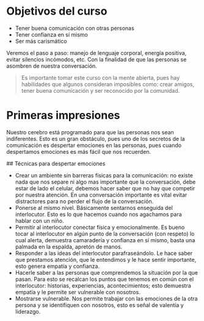 # Objetivos del curso
* Tener buena comunicación con otras personas
* Tener confianza en sí mismo
* Ser más carismático

Veremos el paso a paso: manejo de lenguaje corporal, energía positiva, evitar silencios incómodos, etc. Con la finalidad de que las personas se asombren de nuestra conversación.

> Es importante tomar este curso con la mente abierta, pues hay habilidades que algunos consideran imposibles como: crear amigos, tener buena comunicación y ser reconocido por la comunidad.

# Primeras impresiones
Nuestro cerebro está programado para que las personas nos sean indiferentes. Esto es un gran obstáculo, pues uno de los secretos de la comunicación es despertar emociones en las personas, pues cuando despertamos emociones es más fácil que nos recuerden.

## Técnicas para despertar emociones
* Crear un ambiente sin barreras físicas para la comunicación: no existe nada que nos separe ni algo mas importante que la conversación, debe estar de lado el celular, debemos hacer saber que no hay que competir por nuestra atención. En una conversación importante es vital evitar distractores para no perder el flujo de la conversación.
* Ponerse al mismo nivel. Básicamente sentarnos enseguida del interlocutor. Esto es lo que hacemos cuando nos agachamos para hablar con un niño.
* Permitir al interlocutor conectar física y emocionalmente. Es bueno tocar al interlocutor en algún punto de la conversación (con respeto) lo cual alerta, demuestra camaradería y confianza en sí mismo, basta una palmada en la espalda, apretón de manos.
* Responder a las ideas del interlocutor parafraseándolo. Le hace saber que prestamos atención, que le entendimos y le hace sentir importante, esto genera empatía y confianza.
* Hacerle saber a las personas que comprendemos la situación por la que pasan. Para esto se recalcan los puntos que tenemos en común con el interlocutor: historias, experiencias, acontecimientos; esto demuestra empatía y le permite ser vulnerable con nosotros.
* Mostrarse vulnerable. Nos permite trabajar con las emociones de la otra persona y se identifiquen con nosotros, esto es señal de valentía y liderazgo.

